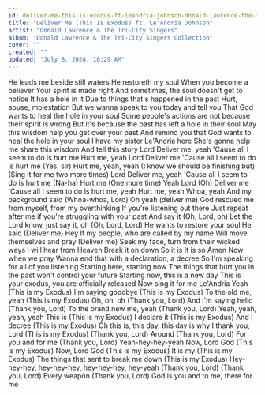 ```yaml
---
id: deliver-me-this-is-exodus-ft-leandria-johnson-donald-lawrence-the-tri-city-singers
title: "Deliver Me (This Is Exodus) ft. Le'Andria Johnson"
artist: "Donald Lawrence & The Tri-City Singers"
album: "Donald Lawrence & The Tri-City Singers Collection"
cover: ""
created: ""
updated: "July 8, 2024, 10:29 AM"
---
```


He leads me beside still waters
He restoreth my soul
When you become a believer
Your spirit is made right
And sometimes, the soul doesn't get to notice
It has a hole in it
Due to things that's happened in the past
Hurt, abuse, molestation
But we wanna speak to you today and tell you
That God wants to heal the hole in your soul
Some people's actions are not because their spirit is wrong
But it's because the past has left a hole in their soul
May this wisdom help you get over your past
And remind you that God wants to heal the hole in your soul
I have my sister Le'Andria here
She's gonna help me share this wisdom
And tell this story
Lord
Deliver me, yeah
'Cause all I seem to do is hurt me
Hurt me, yeah
Lord
Deliver me
'Cause all I seem to do is hurt me
(Yes, sir)
Hurt me, yeah, yeah
(I know we should be finishing but)
(Sing it for me two more times)
Lord
Deliver me, yeah
'Cause all I seem to do is hurt me
(Na-ha)
Hurt me
(One more time)
Yeah
Lord
(Oh)
Deliver me
'Cause all I seem to do is hurt me, yeah
Hurt me, yeah
Whoa, yeah
And my background said
(Whoa-whoa, Lord)
Oh yeah (deliver me)
God rescued me from myself, from my overthinking
If you're listening out there
Just repeat after me if you're struggling with your past
And say it
(Oh, Lord, oh)
Let the Lord know, just say it, oh
(Oh, Lord, Lord)
He wants to restore your soul
He said
(Deliver me)
Hey
If my people, who are called by my name
Will move themselves and pray
(Deliver me)
Seek my face, turn from their wicked ways
I will hear from Heaven
Break it on down
So it is
It is so
Amen
Now when we pray
Wanna end that with a declaration, a decree
So I'm speaking for all of you listening
Starting here, starting now
The things that hurt you in the past won't control your future
Starting now, this is a new day
This is your exodus, you are officially released
Now sing it for me Le'Andria
Yeah
(This is my Exodus)
I'm saying goodbye
(This is my Exodus)
To the old me, yeah
(This is my Exodus)
Oh, oh, oh
(Thank you, Lord)
And I'm saying hello
(Thank you, Lord)
To the brand new me, yeah
(Thank you, Lord)
Yeah, yeah, yeah, yeah
This is
(This is my Exodus)
I declare it
(This is my Exodus)
And I decree
(This is my Exodus)
Oh this is, this day, this day is why I thank you, Lord
(This is my Exodus)
(Thank you, Lord)
Around
(Thank you, Lord)
For you and for me
(Thank you, Lord)
Yeah-hey-hey-yeah
Now, Lord God
(This is my Exodus)
Now, Lord God
(This is my Exodus)
It is my
(This is my Exodus)
The things that sent to break me down
(This is my Exodus)
Hey-hey-hey, hey-hey-hey, hey-hey-hey, hey-yeah
(Thank you, Lord)
(Thank you, Lord)
Every weapon
(Thank you, Lord)
God is you and to me, there for me